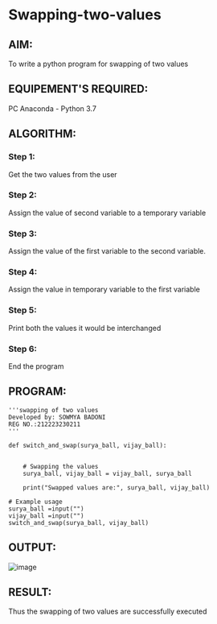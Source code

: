# Swapping-two-values
## AIM:
To write a python program for swapping of two values
## EQUIPEMENT'S REQUIRED: 
PC
Anaconda - Python 3.7
## ALGORITHM: 
### Step 1:
Get the two values from the user
### Step 2: 
Assign the value of second variable to a temporary variable 
### Step 3: 
Assign the value of the first variable to the second variable.
### Step 4:  
Assign the value in temporary variable to the first variable
### Step 5: 
Print both the values it would be interchanged
### Step 6: 
End the program
## PROGRAM:
```
'''swapping of two values 
Developed by: SOWMYA BADONI
REG NO.:212223230211
'''

def switch_and_swap(surya_ball, vijay_ball):
    
    
    # Swapping the values
    surya_ball, vijay_ball = vijay_ball, surya_ball
    
    print("Swapped values are:", surya_ball, vijay_ball)

# Example usage
surya_ball =input("")
vijay_ball =input("")
switch_and_swap(surya_ball, vijay_ball)
```
## OUTPUT:
![image](https://github.com/sowmya-badoni/Swapping-two-values/assets/152136324/e357f782-e917-4726-8991-8acb0e7a96ab)


## RESULT:
Thus the swapping of two values are successfully executed



